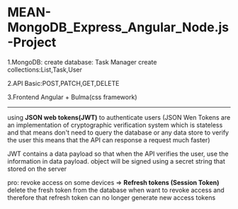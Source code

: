 # MEAN-MongoDB_Express_Angular_Node.js-Project

1.MongoDB:
  create database: Task Manager
  create collections:List,Task,User
  
  
2.API
  Basic:POST,PATCH,GET,DELETE
  
  
  
3.Frontend
  Angular + Bulma(css framework)
  
  
  
  
  *******
using **JSON web tokens(JWT)** to authenticate users (JSON Wen Tokens are an implementation of  cryptographic verification system which is stateless and that means don't need to query the database or any data store to verify the user this means that the API can response a request much faster)

JWT contains a data payload so that when the API verifies the user, use the information in  data payload. object will be signed using a secret string that stored on the server

pro: revoke access on some devices  ⇒ **Refresh tokens (Session Token)** delete the fresh token from the database when want to revoke access and therefore that refresh token can no longer generate new access tokens
